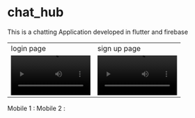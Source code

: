 # chat_hub
This is a chatting Application developed in flutter and firebase



<table>
  <tr>
    <td>login page</td>
     <td>sign up page</td>
  </tr>
  <tr>
    <td><video src='https://github.com/NesanSelvan/Chat-Hub/assets/88973192/4de2618f-dd70-47a7-ac44-a97942309b04' width=180/></td>
    <td><video src='https://github.com/NesanSelvan/Chat-Hub/assets/88973192/030f9a1e-c43d-4c30-a7bd-644225bd0e06' width=180/></td>
  </tr>
 </table>
Mobile 1 : 
Mobile 2 :

